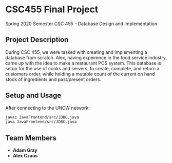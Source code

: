 # CSC455 Final Project
Spring 2020 Semester
CSC 455 - Database Design and Implementation 

## Project Description 
During CSC 455, we were tasked with creating and implementing a database from scratch. Alex, having expeirence in the food service industry, came up with the idea to make a restaurant POS system. This database is setup for the use of cooks and servers, to create, complete, and return a customers order, while holding a mutable count of the current on hand stock of ingredients and past/present orders.

## Setup and Usage  

After connecting to the UNCW network:
```bash
javac JavaFrontend/src/JDBC.java
java JavaFrontend/src/JDBC.java
```

## Team Members
* **Adam Gray**
* **Alex Czaus**